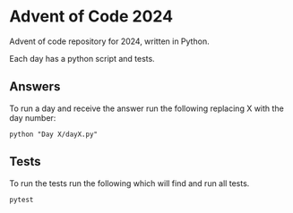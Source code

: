 # Advent of Code 2024

Advent of code repository for 2024, written in Python.

Each day has a python script and tests.

## Answers

To run a day and receive the answer run the following replacing X with the day number:

```
python "Day X/dayX.py"
```

## Tests

To run the tests run the following which will find and run all tests.

```
pytest
```
